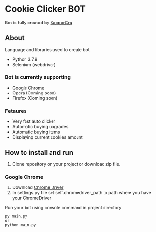 # Cookie Clicker BOT
Bot is fully created by [KacperGra](https://github.com/KacperGra)

## About
Language and libraries used to create bot
- Python 3.7.9
- Selenium (webdriver)

### Bot is currently supporting
- Google Chrome
- Opera (Coming soon)
- Firefox (Coming soon)

### Fetaures
- Very fast auto clicker
- Automatic buying upgrades
- Automatic buying items
- Displaying current cookies amount

## How to install and run
1. Clone repository on your project or download zip file.

### Google Chrome 
1. Download [Chrome Driver](https://chromedriver.chromium.org)
2. In settings.py file set self.chromedriver_path to path where you have your ChromeDriver

Run your bot using console command in project directory
```
py main.py
or 
python main.py
```

